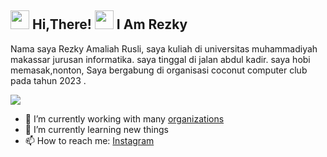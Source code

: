 <h2> <img src="https://user-images.githubusercontent.com/65858180/137293079-2440dbff-e887-4b1d-802c-49d49dcfd664.gif" width="30" /> Hi,There! <img src="https://user-images.githubusercontent.com/65858180/137293369-94c631b6-8a17-4256-927a-070da186734c.gif" width="30" /> I Am Rezky </h2>

Nama saya Rezky Amaliah Rusli, saya kuliah di universitas muhammadiyah makassar jurusan informatika. saya tinggal di jalan abdul kadir. saya hobi memasak,nonton, Saya bergabung di organisasi coconut computer club pada tahun 2023 .

<img src="https://user-images.githubusercontent.com/65858180/137301567-37e84890-e360-4f86-9dcc-127ff7f4f85b.gif" >


- 🔭 I’m currently working with many [organizations](https://coconut.or.id/contact)
- 🌱 I’m currently learning new things
- 📫 How to reach me: [Instagram](https://www.instagram.com/rezkyamaliahrr?igshid=NGVhN2U2NjQ0Yg==)
